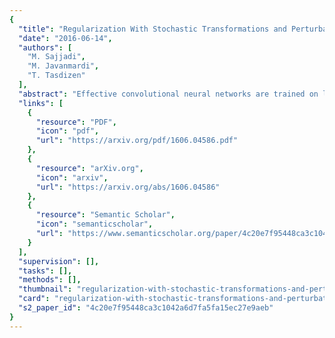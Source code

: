 ```yaml
---
{
  "title": "Regularization With Stochastic Transformations and Perturbations for Deep Semi-Supervised Learning",
  "date": "2016-06-14",
  "authors": [
    "M. Sajjadi",
    "M. Javanmardi",
    "T. Tasdizen"
  ],
  "abstract": "Effective convolutional neural networks are trained on large sets of labeled data. However, creating large labeled datasets is a very costly and time-consuming task. Semi-supervised learning uses unlabeled data to train a model with higher accuracy when there is a limited set of labeled data available. In this paper, we consider the problem of semi-supervised learning with convolutional neural networks. Techniques such as randomized data augmentation, dropout and random max-pooling provide better generalization and stability for classifiers that are trained using gradient descent. Multiple passes of an individual sample through the network might lead to different predictions due to the non-deterministic behavior of these techniques. We propose an unsupervised loss function that takes advantage of the stochastic nature of these methods and minimizes the difference between the predictions of multiple passes of a training sample through the network. We evaluate the proposed method on several benchmark datasets.",
  "links": [
    {
      "resource": "PDF",
      "icon": "pdf",
      "url": "https://arxiv.org/pdf/1606.04586.pdf"
    },
    {
      "resource": "arXiv.org",
      "icon": "arxiv",
      "url": "https://arxiv.org/abs/1606.04586"
    },
    {
      "resource": "Semantic Scholar",
      "icon": "semanticscholar",
      "url": "https://www.semanticscholar.org/paper/4c20e7f95448ca3c1042a6d7fa5fa15ec27e9aeb"
    }
  ],
  "supervision": [],
  "tasks": [],
  "methods": [],
  "thumbnail": "regularization-with-stochastic-transformations-and-perturbations-for-deep-semi-supervised-learning-thumb.jpg",
  "card": "regularization-with-stochastic-transformations-and-perturbations-for-deep-semi-supervised-learning-card.jpg",
  "s2_paper_id": "4c20e7f95448ca3c1042a6d7fa5fa15ec27e9aeb"
}
---
```


